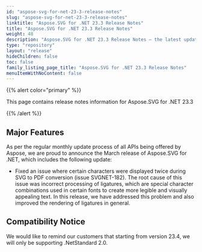 ```yaml
---
id: "aspose-svg-for-net-23-3-release-notes"
slug: "aspose-svg-for-net-23-3-release-notes"
linktitle: "Aspose.SVG for .NET 23.3 Release Notes"
title: "Aspose.SVG for .NET 23.3 Release Notes"
weight: 48
description: "Aspose.SVG for .NET 23.3 Release Notes – the latest updates and fixes."
type: "repository"
layout: "release"
hideChildren: false
toc: false
family_listing_page_title: "Aspose.SVG for .NET 23.3 Release Notes"
menuItemWithNoContent: false
---
```

{{% alert color="primary" %}}

This page contains release notes information for Aspose.SVG for .NET 23.3

{{% /alert %}}

## **Major Features**

As per the regular monthly update process of all APIs being offered by Aspose, we are proud to announce the March release of Aspose.SVG for .NET, which includes the following update:

* Fixed an issue where certain characters were displayed twice during SVG to PDF conversion (issue SVGNET-182). The root cause of this issue was incorrect processing of ligatures, which are special character combinations used in certain fonts to create more legible and visually appealing text. In this release, we have addressed this problem and also improved the rendering of ligatures in general.

## **Compatibility Notice**

We would like to remind our customers that starting from version 23.4, we will only be supporting .NetStandard 2.0.
